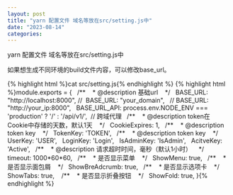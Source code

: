 ```yaml
---
layout: post
title: "yarn 配置文件 域名等放在src/setting.js中"
date: "2023-08-14"
categories: 
---
```

<p>yarn 配置文件 域名等放在src/setting.js中</p>
<p>如果想生成不同环境的build文件内容，可以修改base_url。</p>
{% highlight html %}cat src/setting.js{% endhighlight %}
{% highlight html %}module.exports = {
&nbsp; /**
&nbsp;&nbsp; * @description 基础url
&nbsp;&nbsp; */
&nbsp; BASE_URL: &quot;http://localhost:8000&quot;,
//&nbsp; BASE_URL: &quot;your_domain&quot;,
&nbsp; // BASE_URL: &quot;http://your_ip:8000&quot;,
&nbsp; BASE_URL_API: process.env.NODE_ENV === &#39;production&#39; ? &#39;/&#39; : &#39;/api/v1/&#39;,&nbsp; // 跨域代理
&nbsp; /**
&nbsp;&nbsp; * @description token在Cookie中存储的天数，默认1天
&nbsp;&nbsp; */
&nbsp; CookieExpires: 1,
&nbsp; /**
&nbsp;&nbsp; * @description token key
&nbsp;&nbsp; */
&nbsp; TokenKey: &#39;TOKEN&#39;,
&nbsp; /**
&nbsp;&nbsp; * @description token key
&nbsp;&nbsp; */
&nbsp; UserKey: &#39;USER&#39;,
&nbsp; LoginKey: &#39;Login&#39;,
&nbsp; IsAdminKey: &#39;IsAdmin&#39;,
&nbsp; AcitveKey: &#39;Active&#39;,
&nbsp; /**
&nbsp;&nbsp; * @description 请求超时时间，毫秒（默认1小时）
&nbsp;&nbsp; */
&nbsp; timeout: 1000*60*60,
&nbsp; /**
&nbsp;&nbsp; * 是否显示菜单
&nbsp;&nbsp; */
&nbsp; ShowMenu: true,
&nbsp; /**
&nbsp;&nbsp; * 是否显示面包屑
&nbsp;&nbsp; */
&nbsp; ShowBreAdcrumb: true,
&nbsp; /**
&nbsp;&nbsp; * 是否显示选项卡
&nbsp;&nbsp; */
&nbsp; ShowTabs: true,
&nbsp;&nbsp; /**
&nbsp;&nbsp; * 是否显示折叠按钮
&nbsp;&nbsp; */
&nbsp; ShowFold: true,
}{% endhighlight %}
<p>&nbsp;</p>
